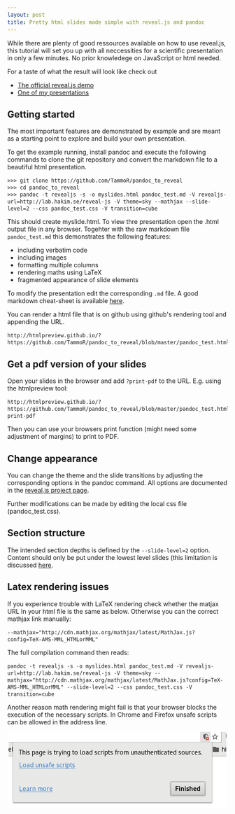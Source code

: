 ```yaml
---
layout: post
title: Pretty html slides made simple with reveal.js and pandoc
---
```


While there are plenty of good ressources available on how to use reveal.js, this tutorial will set you up with all neccessities for a scientific presentation in only a few minutes. No prior knowledege on JavaScript or html needed.

For a taste of what the result will look like check out
- [The official reveal.js demo](http://lab.hakim.se/reveal-js/#/)
- [One of my presentations](https://tammor.github.io/orm_presentation/)

## Getting started

The most important features are demonstrated by example and are meant as a starting point to explore and build your own presentation. 

To get the example running, install pandoc and execute the following commands to clone the git repository and convert the markdown file to a beautiful html presentation.
```
>>> git clone https://github.com/TammoR/pandoc_to_reveal
>>> cd pandoc_to_reveal
>>> pandoc -t revealjs -s -o myslides.html pandoc_test.md -V revealjs-url=http://lab.hakim.se/reveal-js -V theme=sky --mathjax --slide-level=2 --css pandoc_test.css -V transition=cube
```

This should create myslide.html. To view thre presentation open the .html output file in any browser.
Togehter with the raw markdown file ```pandoc_test.md``` this demonstrates the following features:
* including verbatim code
* including images
* formatting multiple columns
* rendering maths using LaTeX
* fragmented appearance of slide elements

To modify the presentation edit the corresponding `.md` file. A good markdown cheat-sheet is available [here](https://github.com/adam-p/markdown-here/wiki/Markdown-Cheatsheet).


You can render a html file that is on github using github's rendering tool and appending the URL.
```
http://htmlpreview.github.io/?https://github.com/TammoR/pandoc_to_reveal/blob/master/pandoc_test.html
```
## Get a pdf version of your slides
Open your slides in the browser and add `?print-pdf` to the URL. E.g. using the htmlpreview tool:
```
http://htmlpreview.github.io/?https://github.com/TammoR/pandoc_to_reveal/blob/master/pandoc_test.html?print-pdf
```
Then you can use your browsers print function (might need some adjustment of margins) to print to PDF.

## Change appearance
You can change the theme and the slide transitions by adjusting the corresponding options in the pandoc command. All options are documented in the [reveal.js project page](https://github.com/hakimel/reveal.js/).

Further modifications can be made by editing the local css file (pandoc_test.css).

## Section structure
The intended section depths is defined by the ```--slide-level=2``` option.
Content should only be put under the lowest level slides (this limitation is discussed [here](https://github.com/jgm/pandoc/issues/816).


## Latex rendering issues
If you experience trouble with LaTeX rendering check whether the matjax URL In your html file is the same as below. Otherwise you can the correct mathjax link manually:
```
--mathjax="http://cdn.mathjax.org/mathjax/latest/MathJax.js?config=TeX-AMS-MML_HTMLorMML"
```
The full compilation command then reads:
```
pandoc -t revealjs -s -o myslides.html pandoc_test.md -V revealjs-url=http://lab.hakim.se/reveal-js -V theme=sky --mathjax="http://cdn.mathjax.org/mathjax/latest/MathJax.js?config=TeX-AMS-MML_HTMLorMML" --slide-level=2 --css pandoc_test.css -V transition=cube
```

Another reason math rendering might fail is that your browser blocks the execution of the necessary scripts. 
In Chrome and Firefox unsafe scripts can be allowed in the address line.

<p align="center"> 
<img src="./../img/load_scripts.png">
</p>
